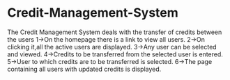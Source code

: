 # Credit-Management-System
The Credit Management System deals with the transfer of credits between the users
1->On the homepage there is a link to view all users.
2->On clicking it,all the active users are displayed.
3->Any user can be selected and viewed.
4->Credits to be transferred from the selected user is entered.
5->User to which credits are to be transferred is selected.
6->The page containing all users with updated credits is displayed. 

